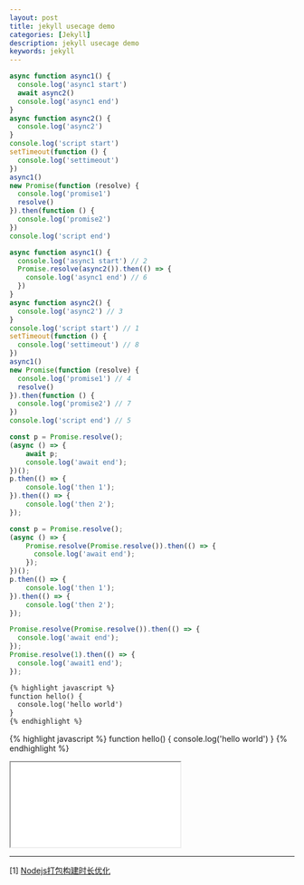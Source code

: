 ```yaml
---
layout: post
title: jekyll usecage demo
categories: [Jekyll]
description: jekyll usecage demo
keywords: jekyll
---
```


```javascript
async function async1() {
  console.log('async1 start')
  await async2()
  console.log('async1 end')
}
async function async2() {
  console.log('async2')
}
console.log('script start')
setTimeout(function () {
  console.log('settimeout')
})
async1()
new Promise(function (resolve) {
  console.log('promise1')
  resolve()
}).then(function () {
  console.log('promise2')
})
console.log('script end')
```

```javascript
async function async1() {
  console.log('async1 start') // 2
  Promise.resolve(async2()).then(() => {
    console.log('async1 end') // 6
  })
}
async function async2() {
  console.log('async2') // 3
}
console.log('script start') // 1
setTimeout(function () {
  console.log('settimeout') // 8
})
async1()
new Promise(function (resolve) {
  console.log('promise1') // 4
  resolve()
}).then(function () {
  console.log('promise2') // 7
})
console.log('script end') // 5
```
```javascript
const p = Promise.resolve();
(async () => {
    await p;
    console.log('await end');
})();
p.then(() => {
    console.log('then 1');
}).then(() => {
    console.log('then 2');
});

const p = Promise.resolve();
(async () => {
    Promise.resolve(Promise.resolve()).then(() => {
      console.log('await end');
    });
})();
p.then(() => {
    console.log('then 1');
}).then(() => {
    console.log('then 2');
});

Promise.resolve(Promise.resolve()).then(() => {
  console.log('await end');
});
Promise.resolve(1).then(() => {
  console.log('await1 end');
});
```

```markdown
{% highlight javascript %}
function hello() {
  console.log('hello world')
}
{% endhighlight %}
```

{% highlight javascript %}
function hello() {
  console.log('hello world')
}
{% endhighlight %}

<iframe name="codemirror" font-size="14" src="{{ site.url }}/packages/apps/codemirror/lib/index.html">
async function async1() {
  console.log('async1 start')
  await async2()
  console.log('async1 end')
}
async function async2() {
  console.log('async2')
}
console.log('script start')
setTimeout(function () {
  console.log('settimeout')
})
async1()
new Promise(function (resolve) {
  console.log('promise1')
  resolve()
}).then(function () {
  console.log('promise2')
})
console.log('script end')
</iframe>

---

[1] [Nodejs打包构建时长优化](https://www.cnblogs.com/Dev0ps/p/15509671.html)